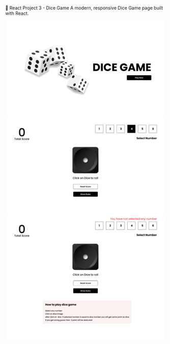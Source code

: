 🚀 React Project 3 - Dice Game
A modern, responsive Dice Game page built with React.

![Dice-Game-Image-01](https://github.com/me6edi/React-Project-3-Dice-Game/blob/7931dc4a43f76986159954b940cd83fa65a8ee68/Landing%20Page1.png)
![Dice-Game-Image-02](https://github.com/me6edi/React-Project-3-Dice-Game/blob/7931dc4a43f76986159954b940cd83fa65a8ee68/No%20Rules.png)
![Dice-Game-Image-03](https://github.com/me6edi/React-Project-3-Dice-Game/blob/7931dc4a43f76986159954b940cd83fa65a8ee68/with%20rules.png)

